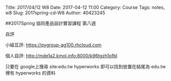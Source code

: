 Title: 2017/04/12 W8
Date: 2017-04-12 11:00
Category: Course
Tags: notes, w8
Slug: 2017spring-cd-W8
Author: 40423245

##2017Spring 協同產品設計實習課程  第八週

自評
<!-- PELICAN_END_SUMMARY -->

<p>小組互評: <a href="https://pygroup-ag100.rhcloud.com">https://pygroup-ag100.rhcloud.com</a></p>

<p>個人自評: <a href="http://mde1a2.kmol.info:8000/k96tgzh1ofbl">http://mde1a2.kmol.info:8000/k96tgzh1ofbl</a></p>

只要在 google上搜尋 site:edu.tw hyperworks 即可以找到放置在結尾為 edu.tw 裡有 hyperworks 的資料
